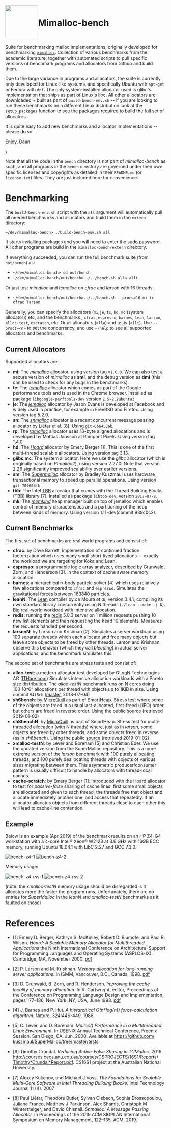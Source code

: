<img align="left" width="100" height="100" src="doc/mimalloc-logo.png"/>

# Mimalloc-bench

&nbsp;

Suite for benchmarking malloc implementations, originally
developed for benchmarking [`mimalloc`](https://github.com/microsoft/mimalloc).
Collection of various benchmarks from the academic literature, together with
automated scripts to pull specific versions of benchmark programs and
allocators from Github and build them.

Due to the large variance in programs and allocators, the suite is currently
only developed for Linux-like systems, and specifically Ubuntu with `apt-get` or Fedora with `dnf`.
The only system-installed allocator used is glibc's implementation that ships as part of Linux's libc.
All other allocators are downloaded + built as part of `build-bench-env.sh` --
if you are looking to run these benchmarks on a different Linux distribution look at
the `setup_packages` function to see the packages required to build the full set of
allocators.


It is quite easy to add new benchmarks and allocator implementations --
please do so!.

Enjoy,
  Daan

\


Note that all the code in the `bench` directory is not part of
_mimalloc-bench_ as such, and all programs in the `bench` directory are
governed under their own specific licenses and copyrights as detailed in
their `README.md` (or `license.txt`) files. They are just included here for convenience.


# Benchmarking

The `build-bench-env.sh` script with the `all` argument will automatically pull
all needed benchmarks and allocators and build them in the `extern` directory:
```
~/dev/mimalloc-bench> ./build-bench-env.sh all
```
It starts installing packages and you will need to enter the sudo password.
All other programs are build in the `mimalloc-bench/extern` directory.

If everything succeeded, you can run the full benchmark suite (from `out/bench`) as:

- `~/dev/mimalloc-bench> cd out/bench`
- `~/dev/mimalloc-bench/out/bench>../../bench.sh alla allt`

Or just test _mimalloc_ and _tcmalloc_ on _cfrac_ and _larson_ with 16 threads:

- `~/dev/mimalloc-bench/out/bench>../../bench.sh --procs=16 mi tc cfrac larson`

Generally, you can specify the allocators (`mi`,`je`,
`tc`, `hd`, `mc` (system allocator)) etc, and the benchmarks
, `cfrac`, `espresso`, `barnes`, `lean`, `larson`, `alloc-test`, `cscratch`, etc.
Or all allocators (`alla`) and tests (`allt`).
Use `--procs=<n>` to set the concurrency, and use `--help` to see all supported
allocators and benchmarks.


## Current Allocators

Supported allocators are:

- **mi**: The [_mimalloc_](https://github.com/microsoft/mimalloc) allocator,
  using version tag `v1.0.0`.
  We can also test a secure version of _mimalloc_ as **smi**, and
  the debug version as **dmi** (this can be used to check for any bugs
  in the benchmarks).
- **tc**: The [_tcmalloc_](https://github.com/gperftools/gperftools)
  allocator which comes as part of
  the Google performance tools and is used in the Chrome browser.
  Installed as package `libgoogle-perftools-dev` version
  `2.5-2.2ubuntu3`.
- **je**: The [_jemalloc_](https://github.com/jemalloc/jemalloc)
  allocator by Jason Evans is developed at Facebook
  and widely used in practice, for example in FreeBSD and Firefox.
  Using version tag 5.2.0.
- **sn**: The [_snmalloc_](https://github.com/microsoft/snmalloc) allocator
  is a recent concurrent message passing
  allocator by Liétar et al. \[8]. Using `git-0b64536b`.
- **rp**: The [_rpmalloc_](https://github.com/mjansson/rpmalloc) allocator
   uses 16-byte aligned allocations and is developed by Mattias Jansson at Rampant Pixels.
   Using version tag 1.4.0.
- **hd**: The [_Hoard_](https://github.com/emeryberger/Hoard) allocator by
  Emery Berger \[1]. This is one of the first
  multi-thread scalable allocators. Using version tag 3.13.
- **glibc**,**mc**: The system allocator. Here we use the _glibc_ allocator (which is originally based on
  _Ptmalloc2_), using version 2.27.0. Note that version 2.26 significantly improved scalability over
  earlier versions.
- **sm**: The [_Supermalloc_](https://github.com/kuszmaul/SuperMalloc) allocator by
  Bradley Kuszmaul uses hardware transactional memory
  to speed up parallel operations. Using version `git-709663fb`.
- **tbb**: The Intel [TBB](https://github.com/intel/tbb) allocator that comes with
  the Thread Building Blocks (TBB) library \[7].
  Installed as package `libtbb-dev`, version `2017~U7-8`.
- **mk**: The [_memkind_](https://github.com/memkind/memkind) heap manager built
   on top of jemalloc which enables control of memory characteristics and a partitioning of the heap between kinds of memory. Using version 1.11-dev(commit 939c0c2).


## Current Benchmarks

The first set of benchmarks are real world programs and consist of:

- __cfrac__: by Dave Barrett, implementation of continued fraction factorization which
  uses many small short-lived allocations -- exactly the workload
  we are targeting for Koka and Lean.   
- __espresso__: a programmable logic array analyzer, described by
  Grunwald, Zorn, and Henderson \[3]. in the context of cache aware memory allocation.
- __barnes__: a hierarchical n-body particle solver \[4] which uses relatively few
  allocations compared to `cfrac` and `espresso`. Simulates the gravitational forces
  between 163840 particles.
- __leanN__:  The [Lean](https://github.com/leanprover/lean) compiler by
  de Moura _et al_, version 3.4.1,
  compiling its own standard library concurrently using N threads
  (`./lean --make -j N`). Big real-world workload with intensive
  allocation.
- __redis__: running the [redis](https://redis.io/) 5.0.3 server on
  1 million requests pushing 10 new list elements and then requesting the
  head 10 elements. Measures the requests handled per second.
- __larsonN__: by Larson and Krishnan \[2]. Simulates a server workload using 100 separate
   threads which each allocate and free many objects but leave some
   objects to be freed by other threads. Larson and Krishnan observe this
   behavior (which they call _bleeding_) in actual server applications,
   and the benchmark simulates this.

The second set of  benchmarks are stress tests and consist of:

- __alloc-test__: a modern allocator test developed by
  OLogN Technologies AG ([ITHare.com](http://ithare.com/testing-memory-allocators-ptmalloc2-tcmalloc-hoard-jemalloc-while-trying-to-simulate-real-world-loads/))
  Simulates intensive allocation workloads with a Pareto size
  distribution. The _alloc-testN_ benchmark runs on N cores doing
  100&middot;10^6^ allocations per thread with objects up to 1KiB
  in size. Using commit `94f6cb`
  ([master](https://github.com/node-dot-cpp/alloc-test), 2018-07-04)
- __sh6bench__: by [MicroQuill](http://www.microquill.com/) as part of SmartHeap. Stress test
   where some of the objects are freed in a
   usual last-allocated, first-freed (LIFO) order, but others are freed
   in reverse order. Using the
   public [source](http://www.microquill.com/smartheap/shbench/bench.zip)
   (retrieved 2019-01-02)
- __sh8benchN__: by [MicroQuill](http://www.microquill.com/) as part of SmartHeap. Stress test for
  multi-threaded allocation (with N threads) where, just as in _larson_,
  some objects are freed by other threads, and some objects freed in
  reverse (as in _sh6bench_). Using the
  public [source](http://www.microquill.com/smartheap/SH8BENCH.zip)
  (retrieved 2019-01-02)
- __xmalloc-testN__: by Lever and Boreham \[5] and Christian Eder. We use the updated
  version from the SuperMalloc repository. This is a more
  extreme version of the _larson_ benchmark with 100 purely allocating threads,
  and 100 purely deallocating threads with objects of various sizes migrating
  between them. This asymmetric producer/consumer pattern is usually difficult
  to handle by allocators with thread-local caches.
- __cache-scratch__: by Emery Berger \[1]. Introduced with the Hoard
  allocator to test for _passive-false_ sharing of cache lines: first
  some small objects are allocated and given to each thread; the threads
  free that object and allocate immediately another one, and access that
  repeatedly. If an allocator allocates objects from different threads
  close to each other this will lead to cache-line contention.


## Example

Below is an example (Apr 2019) of the benchmark results on an HP
Z4-G4 workstation with a 4-core Intel® Xeon® W2123 at 3.6 GHz with 16GB
ECC memory, running Ubuntu 18.04.1 with LibC 2.27 and GCC 7.3.0.

![bench-z4-1](doc/bench-z4-1.svg)
![bench-z4-2](doc/bench-z4-2.svg)

Memory usage:

![bench-z4-rss-1](doc/bench-z4-rss-1.svg)
![bench-z4-rss-2](doc/bench-z4-rss-2.svg)

(note: the _xmalloc-testN_ memory usage should be disregarded is it
allocates more the faster the program runs. Unfortunately,
there are no entries for _SuperMalloc_ in the _leanN_ and _xmalloc-testN_
benchmarks as it faulted on those)


# References

- \[1] Emery D. Berger, Kathryn S. McKinley, Robert D. Blumofe, and Paul R. Wilson.
   _Hoard: A Scalable Memory Allocator for Multithreaded Applications_
   the Ninth International Conference on Architectural Support for Programming Languages and Operating Systems (ASPLOS-IX). Cambridge, MA, November 2000.
   [pdf](http://www.cs.utexas.edu/users/mckinley/papers/asplos-2000.pdf)


- \[2] P. Larson and M. Krishnan. _Memory allocation for long-running server applications_. In ISMM, Vancouver, B.C., Canada, 1998.
      [pdf](http://citeseemi.ist.psu.edu/viewdoc/download;jsessionid=5F0BFB4F57832AEB6C11BF8257271088?doi=10.1.1.45.1947&rep=rep1&type=pdf)

- \[3] D. Grunwald, B. Zorn, and R. Henderson.
  _Improving the cache locality of memory allocation_. In R. Cartwright, editor,
  Proceedings of the Conference on Programming Language Design and Implementation, pages 177–186, New York, NY, USA, June 1993.
  [pdf](http://citeseemi.ist.psu.edu/viewdoc/download?doi=10.1.1.43.6621&rep=rep1&type=pdf)

- \[4] J. Barnes and P. Hut. _A hierarchical O(n*log(n)) force-calculation algorithm_. Nature, 324:446-449, 1986.

- \[5] C. Lever, and D. Boreham. _Malloc() Performance in a Multithreaded Linux Environment._
  In USENIX Annual Technical Conference, Freenix Session. San Diego, CA. Jun. 2000.
  Available at <https://​github.​com/​kuszmaul/​SuperMalloc/​tree/​master/​tests>

- \[6] Timothy Crundal. _Reducing Active-False Sharing in TCMalloc._
   2016. <http://​courses.​cecs.​anu.​edu.​au/​courses/​CSPROJECTS/​16S1/​Reports/​Timothy*​Crundal*​Report.​pdf>. CS16S1 project at the Australian National University.

- \[7] Alexey Kukanov, and Michael J Voss.
   _The Foundations for Scalable Multi-Core Software in Intel Threading Building Blocks._
   Intel Technology Journal 11 (4). 2007

- \[8] Paul Liétar, Theodore Butler, Sylvan Clebsch, Sophia Drossopoulou, Juliana Franco, Matthew J Parkinson,
  Alex Shamis, Christoph M Wintersteiger, and David Chisnall.
  _Snmalloc: A Message Passing Allocator._
  In Proceedings of the 2019 ACM SIGPLAN International Symposium on Memory Management, 122–135. ACM. 2019.
